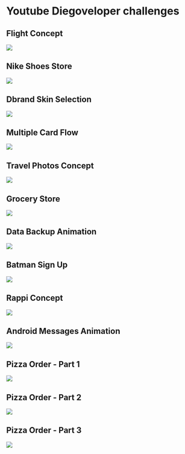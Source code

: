 # Youtube Diegoveloper challenges

## Flight Concept

[![](http://img.youtube.com/vi/CTVVE5ObsWE/0.jpg)](http://www.youtube.com/watch?v=CTVVE5ObsWE )


## Nike Shoes Store

[![](http://img.youtube.com/vi/eT7BZnwGsQQ/0.jpg)](http://www.youtube.com/watch?v=eT7BZnwGsQQ )

## Dbrand Skin Selection

[![](http://img.youtube.com/vi/6wLFtw6Mstw/0.jpg)](http://www.youtube.com/watch?v=6wLFtw6Mstw )

## Multiple Card Flow

[![](http://img.youtube.com/vi/8tpjCeXxgAg/0.jpg)](http://www.youtube.com/watch?v=8tpjCeXxgAg )

## Travel Photos Concept

[![](http://img.youtube.com/vi/HyVUhtiYlVs/0.jpg)](http://www.youtube.com/watch?v=HyVUhtiYlVs )

## Grocery Store

[![](http://img.youtube.com/vi/sFCXqfvTOck/0.jpg)](http://www.youtube.com/watch?v=sFCXqfvTOck )

## Data Backup Animation

[![](http://img.youtube.com/vi/z6Qtc0gZ3Xo/0.jpg)](http://www.youtube.com/watch?v=z6Qtc0gZ3Xo )

## Batman Sign Up

[![](http://img.youtube.com/vi/f8jD8ixkXXk/0.jpg)](http://www.youtube.com/watch?v=f8jD8ixkXXk )

## Rappi Concept
[![](http://img.youtube.com/vi/Al4K2ImlMww/0.jpg)](http://www.youtube.com/watch?v=Al4K2ImlMww )

## Android Messages Animation
[![](http://img.youtube.com/vi/hUuAArOffHg/0.jpg)](http://www.youtube.com/watch?v=hUuAArOffHg )

## Pizza Order - Part 1
[![](http://img.youtube.com/vi/sY5VclVPUYg/0.jpg)](http://www.youtube.com/watch?v=sY5VclVPUYg )

## Pizza Order - Part 2
[![](http://img.youtube.com/vi/ZeIgeocjFP4/0.jpg)](http://www.youtube.com/watch?v=ZeIgeocjFP4 )

## Pizza Order - Part 3
[![](http://img.youtube.com/vi/yY8nHO8pDT4/0.jpg)](http://www.youtube.com/watch?v=yY8nHO8pDT4 )